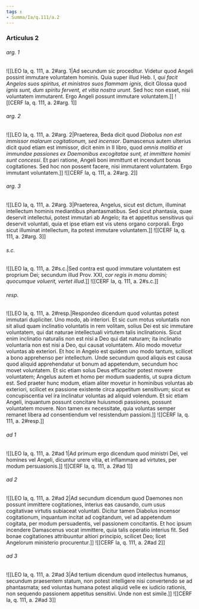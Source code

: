 ```yaml
---
tags : 
- Summa/Ia/q.111/a.2
---
```


### Articulus 2

###### arg. 1
![[LEO Ia, q. 111, a. 2#arg. 1|Ad secundum sic proceditur. Videtur quod Angeli possint immutare voluntatem hominis. Quia super illud Heb. I, *qui facit Angelos suos spiritus, et ministros suos flammam ignis*, dicit Glossa quod *ignis sunt, dum spiritu fervent, et vitia nostra urunt*. Sed hoc non esset, nisi voluntatem immutarent. Ergo Angeli possunt immutare voluntatem.]]
![[CERF Ia, q. 111, a. 2#arg. 1]]

###### arg. 2
![[LEO Ia, q. 111, a. 2#arg. 2|Praeterea, Beda dicit quod *Diabolus non est immissor malarum cogitationum, sed incensor*. Damascenus autem ulterius dicit quod etiam est immissor, dicit enim in II libro, quod *omnis malitia et immundae passiones ex Daemonibus excogitatae sunt, et immittere homini sunt concessi*. Et pari ratione, Angeli boni immittunt et incendunt bonas cogitationes. Sed hoc non possent facere, nisi immutarent voluntatem. Ergo immutant voluntatem.]]
![[CERF Ia, q. 111, a. 2#arg. 2]]

###### arg. 3
![[LEO Ia, q. 111, a. 2#arg. 3|Praeterea, Angelus, sicut est dictum, illuminat intellectum hominis mediantibus phantasmatibus. Sed sicut phantasia, quae deservit intellectui, potest immutari ab Angelo; ita et appetitus sensitivus qui deservit voluntati, quia et ipse etiam est vis utens organo corporali. Ergo sicut illuminat intellectum, ita potest immutare voluntatem.]]
![[CERF Ia, q. 111, a. 2#arg. 3]]

###### s.c.
![[LEO Ia, q. 111, a. 2#s.c.|Sed contra est quod immutare voluntatem est proprium Dei; secundum illud Prov. XXI, *cor regis in manu domini; quocumque voluerit, vertet illud*.]]
![[CERF Ia, q. 111, a. 2#s.c.]]

###### resp.
![[LEO Ia, q. 111, a. 2#resp.|Respondeo dicendum quod voluntas potest immutari dupliciter. Uno modo, ab interiori. Et sic cum motus voluntatis non sit aliud quam inclinatio voluntatis in rem volitam, solius Dei est sic immutare voluntatem, qui dat naturae intellectuali virtutem talis inclinationis. Sicut enim inclinatio naturalis non est nisi a Deo qui dat naturam; ita inclinatio voluntaria non est nisi a Deo, qui causat voluntatem. Alio modo movetur voluntas ab exteriori. Et hoc in Angelo est quidem uno modo tantum, scilicet a bono apprehenso per intellectum. Unde secundum quod aliquis est causa quod aliquid apprehendatur ut bonum ad appetendum, secundum hoc movet voluntatem. Et sic etiam solus Deus efficaciter potest movere voluntatem; Angelus autem et homo per modum suadentis, ut supra dictum est. Sed praeter hunc modum, etiam aliter movetur in hominibus voluntas ab exteriori, scilicet ex passione existente circa appetitum sensitivum; sicut ex concupiscentia vel ira inclinatur voluntas ad aliquid volendum. Et sic etiam Angeli, inquantum possunt concitare huiusmodi passiones, possunt voluntatem movere. Non tamen ex necessitate, quia voluntas semper remanet libera ad consentiendum vel resistendum passioni.]]
![[CERF Ia, q. 111, a. 2#resp.]]

###### ad 1
![[LEO Ia, q. 111, a. 2#ad 1|Ad primum ergo dicendum quod ministri Dei, vel homines vel Angeli, dicuntur urere vitia, et inflammare ad virtutes, per modum persuasionis.]]
![[CERF Ia, q. 111, a. 2#ad 1]]

###### ad 2
![[LEO Ia, q. 111, a. 2#ad 2|Ad secundum dicendum quod Daemones non possunt immittere cogitationes, interius eas causando, cum usus cogitativae virtutis subiaceat voluntati. Dicitur tamen Diabolus incensor cogitationum, inquantum incitat ad cogitandum, vel ad appetendum cogitata, per modum persuadentis, vel passionem concitantis. Et hoc ipsum incendere Damascenus vocat immittere, quia talis operatio interius fit. Sed bonae cogitationes attribuuntur altiori principio, scilicet Deo; licet Angelorum ministerio procurentur.]]
![[CERF Ia, q. 111, a. 2#ad 2]]

###### ad 3
![[LEO Ia, q. 111, a. 2#ad 3|Ad tertium dicendum quod intellectus humanus, secundum praesentem statum, non potest intelligere nisi convertendo se ad phantasmata; sed voluntas humana potest aliquid velle ex iudicio rationis, non sequendo passionem appetitus sensitivi. Unde non est simile.]]
![[CERF Ia, q. 111, a. 2#ad 3]]

